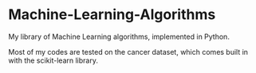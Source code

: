 # Machine-Learning-Algorithms
My library of Machine Learning algorithms, implemented in Python.

Most of my codes are tested on the cancer dataset, which comes built in with the scikit-learn library.

